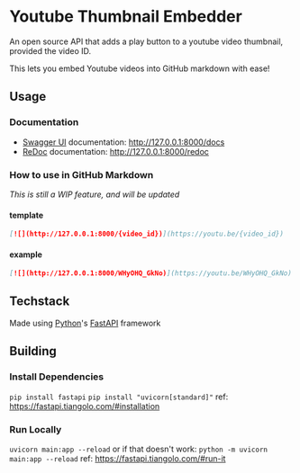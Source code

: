 # Youtube Thumbnail Embedder

An open source API that adds a play button to a youtube video thumbnail, provided the video ID.

This lets you embed Youtube videos into GitHub markdown with ease!

## Usage

### Documentation

- [Swagger UI](https://github.com/swagger-api/swagger-ui) documentation: <http://127.0.0.1:8000/docs>
- [ReDoc](https://github.com/Rebilly/ReDoc) documentation: <http://127.0.0.1:8000/redoc>

### How to use in GitHub Markdown

*This is still a WIP feature, and will be updated*

#### template

```md
[![](http://127.0.0.1:8000/{video_id})](https://youtu.be/{video_id})
```

#### example

```md
[![](http://127.0.0.1:8000/WHyOHQ_GkNo)](https://youtu.be/WHyOHQ_GkNo)
```

## Techstack

Made using [Python](https://www.python.org/)'s [FastAPI](https://fastapi.tiangolo.com/) framework

## Building

### Install Dependencies

`pip install fastapi`
`pip install "uvicorn[standard]"`
ref: https://fastapi.tiangolo.com/#installation

### Run Locally
`uvicorn main:app --reload` or if that doesn't work: `python -m uvicorn main:app --reload`
ref: https://fastapi.tiangolo.com/#run-it
